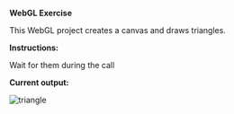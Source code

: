 **WebGL Exercise**

This WebGL project creates a canvas and draws triangles.

**Instructions:**

Wait for them during the call

**Current output:**

![triangle](https://github.com/eduardo-svitla/WebGL-exercise/assets/167832163/34f50853-5adf-49ef-972e-543161b0ce8e)

